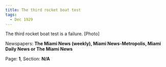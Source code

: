 ```yaml
---  
title: The third rocket boat test  
tags:  
  - Dec 1929  
---  
```

  
The third rocket boat test is a failure. [Photo]  
  
Newspapers: **The Miami News (weekly), Miami News-Metropolis, Miami Daily News or The Miami News**  
  
Page: **1**, Section: **N/A** 
